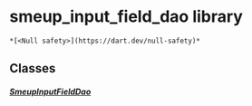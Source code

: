 


# smeup_input_field_dao library






    *[<Null safety>](https://dart.dev/null-safety)*





## Classes

##### [SmeupInputFieldDao](../smeup_daos_smeup_input_field_dao/SmeupInputFieldDao-class.md)



 















